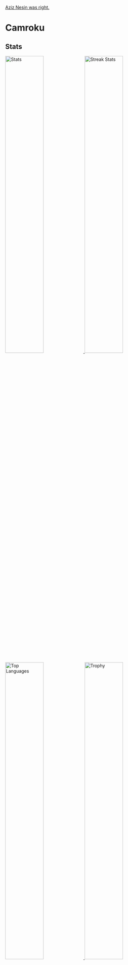 [Aziz Nesin was right.](https://aziznesinwasright.me/)

# Camroku
## Stats
<div>
    <a href="https://github.com/anuraghazra/github-readme-stats">
        <img width="49%" alt="Stats" src="https://github-readme-stats.vercel.app/api?username=Camroku&theme=apprentice&hide_border=true&count_private=true&include_all_commits=true&custom_title=Çınar's+GitHub+Stats"/>
    </a>
    <a href="https://github-readme-streak-stats.herokuapp.com">
      <img width="49%" alt="Streak Stats" src="http://github-readme-streak-stats.herokuapp.com?user=Camroku&hide_border=true&date_format=M%20j%5B%2C%20Y%5D&background=262626&stroke=616BBC00&sideLabels=BCBCBC&currStreakLabel=BCBCBC&currStreakNum=FFFFFF&sideNums=FFFFFF&dates=5F875F&ring=AF5F5F&fire=AF5F5F"/>
    </a>
    <a href="https://github.com/anuraghazra/github-readme-stats">
      <img width="49%" alt="Top Languages" src="https://github-readme-stats.vercel.app/api/top-langs/?username=Camroku&theme=apprentice&langs_count=6&hide_border=true&hide_title=true" />
    </a>
    <a href="https://github.com/ryo-ma/github-profile-trophy">
      <img width="49%" alt="Trophy" src="https://github-profile-trophy.vercel.app/?username=Camroku&theme=apprentice&no-frame=true&column=3" />
    </a>
    <a href="https://github.com/Ashutosh00710/github-readme-activity-graph">
      <img width="98%" alt="Activity" src="https://activity-graph.herokuapp.com/graph?username=Camroku&bg_color=262626&color=BCBCBC&line=8787AF&point=6C6C6C&area_color=5F5F87&area=true&hide_border=true" />
    </a>
</div>

## Languages I Know
* C#
* C++
* CSS3
* Go
* HTML5
* Markdown
* PHP
* Python
* Rust
* Shell Script
* V
* JSON

## Operating Systems I Used
* Windows
  * Windows 7
  * Windows 8.1
  * Windows 10
  * Windows 11

* Linux
  * Debian
    * Kali
    * Ubuntu
    * Kubuntu
    * Debian
    * Zorin OS
  * Arch
    * Arch
    * Artix
    * Manjaro
  * Red Hat
    * Fedora
    * OpenSUSE
  * Not based on anything
    * Android
    * Pisi Linux
    * Calculate Linux
    * Void Linux

* Other
  * ToaruOS
  * MikeOS

I'm currently using **Debian** and **Android**.<br/>

## Window Managers/Desktop Environments I Used
* GNOME
* Plasma
* LXDE
* XFCE
* i3wm
* dwm
* bspwm
* worm

I'm currently using **dwm**.

## Browsers I Used
* Chromium
  * Google Chrome
  * Edge
  * Opera
  * Brave
* Gecko
  * Firefox
  * Tor
* Other
  * IE

I'm currently using **Mozilla Firefox**.

## Contact
<img src="https://avatars.githubusercontent.com/u/79412062" align="right" width="150px" />

* [Camroku.TECH](https://camroku.tech)
* [Email](mailto:cinaryilmaz.gnu@gmail.com)

